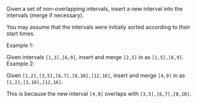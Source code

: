 Given a set of non-overlapping intervals, insert a new interval into the intervals (merge if necessary).

You may assume that the intervals were initially sorted according to their start times.

Example 1:

Given intervals `[1,3],[6,9]`, insert and merge `[2,5]` in as `[1,5],[6,9]`.
Example 2:

Given `[1,2],[3,5],[6,7],[8,10],[12,16]`, insert and merge `[4,9]` in as `[1,2],[3,10],[12,16]`.

This is because the new interval `[4,9]` overlaps with `[3,5],[6,7],[8,10]`.
